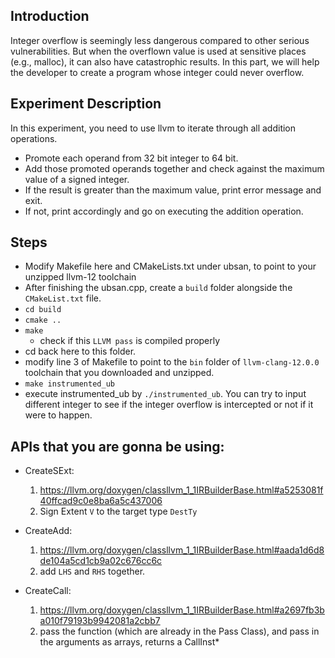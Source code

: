 ## Introduction

Integer overflow is seemingly less dangerous compared to other serious vulnerabilities.
But when the overflown value is used at sensitive places (e.g., malloc), it can also have catastrophic results. 
In this part, we will help the developer to create a program whose integer could never overflow. 

## Experiment Description

In this experiment, you need to use llvm to iterate through all addition operations. 
- Promote each operand from 32 bit integer to 64 bit.
- Add those promoted operands together and check against the maximum value of a signed integer. 
- If the result is greater than the maximum value, print error message and exit.
- If not, print accordingly and go on executing the addition operation. 

## Steps
- Modify Makefile here and CMakeLists.txt under ubsan, to point to your unzipped llvm-12 toolchain
- After finishing the ubsan.cpp, create a `build` folder alongside the `CMakeList.txt` file.
- `cd build`
- `cmake ..`
- `make`
    - check if this `LLVM pass` is compiled properly
- cd back here to this folder.
- modify line 3 of Makefile to point to the `bin` folder of `llvm-clang-12.0.0` toolchain that you downloaded and unzipped. 
- `make instrumented_ub`
- execute instrumented_ub by `./instrumented_ub`. You can try to input different integer to see if the integer overflow is intercepted or not if it were to happen. 

## APIs that you are gonna be using:
- CreateSExt:
    1. https://llvm.org/doxygen/classllvm_1_1IRBuilderBase.html#a5253081f40ffcad9c0e8ba6a5c437006
    2. Sign Extent `V` to the target type `DestTy`

- CreateAdd:
    1. https://llvm.org/doxygen/classllvm_1_1IRBuilderBase.html#aada1d6d8de104a5cd1cb9a02c676cc6c
    2. add `LHS` and `RHS` together.

- CreateCall:
    1. https://llvm.org/doxygen/classllvm_1_1IRBuilderBase.html#a2697fb3ba010f79193b9942081a2cbb7
    2. pass the function (which are already in the Pass Class), and pass in the arguments as arrays, returns a CallInst*